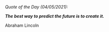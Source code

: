 *Quote of the Day (04/05/2021):*

_**The best way to predict the future is to create it.**_

Abraham Lincoln